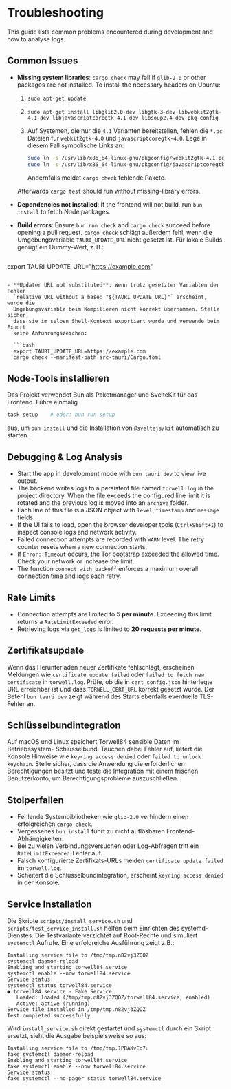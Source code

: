 # Troubleshooting

This guide lists common problems encountered during development and how to analyse logs.

## Common Issues

- **Missing system libraries**: `cargo check` may fail if `glib-2.0` or other packages are not installed.
  To install the necessary headers on Ubuntu:

  1. `sudo apt-get update`
  2. `sudo apt-get install libglib2.0-dev libgtk-3-dev libwebkit2gtk-4.1-dev libjavascriptcoregtk-4.1-dev libsoup2.4-dev pkg-config`
  3. Auf Systemen, die nur die `4.1` Varianten bereitstellen, fehlen die `*.pc`
     Dateien für `webkit2gtk-4.0` und `javascriptcoregtk-4.0`. Lege in diesem
     Fall symbolische Links an:

     ```bash
     sudo ln -s /usr/lib/x86_64-linux-gnu/pkgconfig/webkit2gtk-4.1.pc /usr/lib/x86_64-linux-gnu/pkgconfig/webkit2gtk-4.0.pc
     sudo ln -s /usr/lib/x86_64-linux-gnu/pkgconfig/javascriptcoregtk-4.1.pc /usr/lib/x86_64-linux-gnu/pkgconfig/javascriptcoregtk-4.0.pc
     ```

     Andernfalls meldet `cargo check` fehlende Pakete.

  Afterwards `cargo test` should run without missing-library errors.
- **Dependencies not installed**: If the frontend will not build, run `bun install` to fetch Node packages.
- **Build errors**: Ensure `bun run check` and `cargo check` succeed before opening a pull request.
  `cargo check` schlägt außerdem fehl, wenn die Umgebungsvariable
`TAURI_UPDATE_URL` nicht gesetzt ist. Für lokale Builds genügt ein Dummy-Wert,
z. B.:

  ```bash
export TAURI_UPDATE_URL="https://example.com"
```

- **Updater URL not substituted**: Wenn trotz gesetzter Variablen der Fehler
  `relative URL without a base: "${TAURI_UPDATE_URL}"` erscheint, wurde die
  Umgebungsvariable beim Kompilieren nicht korrekt übernommen. Stelle sicher,
  dass sie im selben Shell-Kontext exportiert wurde und verwende beim Export
  keine Anführungszeichen:

  ```bash
  export TAURI_UPDATE_URL=https://example.com
  cargo check --manifest-path src-tauri/Cargo.toml
  ```

## Node-Tools installieren

Das Projekt verwendet Bun als Paketmanager und SvelteKit für das Frontend. Führe einmalig

```bash
task setup    # oder: bun run setup
```

aus, um `bun install` und die Installation von `@sveltejs/kit` automatisch zu starten.

## Debugging & Log Analysis

- Start the app in development mode with `bun tauri dev` to view live output.
- The backend writes logs to a persistent file named `torwell.log` in the project directory. When the file exceeds the configured line limit it is rotated and the previous log is moved into an `archive` folder.
- Each line of this file is a JSON object with `level`, `timestamp` and `message` fields.
- If the UI fails to load, open the browser developer tools (`Ctrl+Shift+I`) to inspect console logs and network activity.
- Failed connection attempts are recorded with `WARN` level. The retry counter resets when a new connection starts.
- If `Error::Timeout` occurs, the Tor bootstrap exceeded the allowed time. Check your network or increase the limit.
- The function `connect_with_backoff` enforces a maximum overall connection time and logs each retry.

## Rate Limits

- Connection attempts are limited to **5 per minute**. Exceeding this limit returns a `RateLimitExceeded` error.
- Retrieving logs via `get_logs` is limited to **20 requests per minute**.

## Zertifikatsupdate

Wenn das Herunterladen neuer Zertifikate fehlschlägt, erscheinen Meldungen wie
`certificate update failed` oder `failed to fetch new certificate` in
`torwell.log`. Prüfe, ob die in `cert_config.json` hinterlegte URL erreichbar
ist und dass `TORWELL_CERT_URL` korrekt gesetzt wurde. Der Befehl
`bun tauri dev` zeigt während des Starts ebenfalls eventuelle TLS-Fehler an.

## Schlüsselbundintegration

Auf macOS und Linux speichert Torwell84 sensible Daten im Betriebssystem-
Schlüsselbund. Tauchen dabei Fehler auf, liefert die Konsole Hinweise wie
`keyring access denied` oder `failed to unlock keychain`. Stelle sicher, dass
die Anwendung die erforderlichen Berechtigungen besitzt und teste die
Integration mit einem frischen Benutzerkonto, um Berechtigungsprobleme
auszuschließen.

## Stolperfallen

- Fehlende Systembibliotheken wie `glib-2.0` verhindern einen erfolgreichen `cargo check`.
- Vergessenes `bun install` führt zu nicht auflösbaren Frontend-Abhängigkeiten.
- Bei zu vielen Verbindungsversuchen oder Log-Abfragen tritt ein `RateLimitExceeded`-Fehler auf.
- Falsch konfigurierte Zertifikats-URLs melden `certificate update failed` im `torwell.log`.
- Scheitert die Schlüsselbundintegration, erscheint `keyring access denied` in der Konsole.

## Service Installation

Die Skripte `scripts/install_service.sh` und `scripts/test_service_install.sh`
helfen beim Einrichten des systemd-Dienstes. Die Testvariante verzichtet auf Root-Rechte
und simuliert `systemctl` Aufrufe. Eine erfolgreiche Ausführung zeigt z.B.:

```
Installing service file to /tmp/tmp.n82vj3ZQOZ
systemctl daemon-reload
Enabling and starting torwell84.service
systemctl enable --now torwell84.service
Service status:
systemctl status torwell84.service
● torwell84.service - Fake Service
   Loaded: loaded (/tmp/tmp.n82vj3ZQOZ/torwell84.service; enabled)
   Active: active (running)
Service file installed in /tmp/tmp.n82vj3ZQOZ
Test completed successfully
```

Wird `install_service.sh` direkt gestartet und `systemctl` durch ein Skript ersetzt,
sieht die Ausgabe beispielsweise so aus:

```
Installing service file to /tmp/tmp.1PBAKvEo7u
fake systemctl daemon-reload
Enabling and starting torwell84.service
fake systemctl enable --now torwell84.service
Service status:
fake systemctl --no-pager status torwell84.service
```

